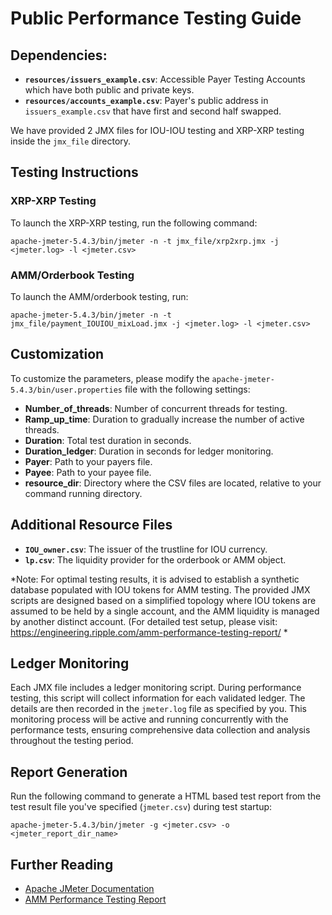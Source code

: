 # Public Performance Testing Guide

## Dependencies:

- **`resources/issuers_example.csv`**: Accessible Payer Testing Accounts which have both public and private keys.
- **`resources/accounts_example.csv`**: Payer's public address in `issuers_example.csv` that have first and second half swapped.

We have provided 2 JMX files for IOU-IOU testing and XRP-XRP testing inside the `jmx_file` directory.

## Testing Instructions

### XRP-XRP Testing

To launch the XRP-XRP testing, run the following command:

```shell
apache-jmeter-5.4.3/bin/jmeter -n -t jmx_file/xrp2xrp.jmx -j <jmeter.log> -l <jmeter.csv>
```

### AMM/Orderbook Testing

To launch the AMM/orderbook testing, run:

```shell
apache-jmeter-5.4.3/bin/jmeter -n -t jmx_file/payment_IOUIOU_mixLoad.jmx -j <jmeter.log> -l <jmeter.csv>
```

## Customization

To customize the parameters, please modify the `apache-jmeter-5.4.3/bin/user.properties` file with the following settings:

- **Number_of_threads**: Number of concurrent threads for testing.
- **Ramp_up_time**: Duration to gradually increase the number of active threads.
- **Duration**: Total test duration in seconds.
- **Duration_ledger**: Duration in seconds for ledger monitoring.
- **Payer**: Path to your payers file.
- **Payee**: Path to your payee file.
- **resource_dir**: Directory where the CSV files are located, relative to your command running directory.

## Additional Resource Files

- **`IOU_owner.csv`**: The issuer of the trustline for IOU currency.
- **`lp.csv`**: The liquidity provider for the orderbook or AMM object.

*Note: For optimal testing results, it is advised to establish a synthetic database populated with IOU tokens for AMM testing. The provided JMX scripts are designed based on a simplified topology where IOU tokens are assumed to be held by a single account, and the AMM liquidity is managed by another distinct account. (For detailed test setup, please visit: https://engineering.ripple.com/amm-performance-testing-report/ *

## Ledger Monitoring

Each JMX file includes a ledger monitoring script. During performance testing, this script will collect information for each validated ledger. The details are then recorded in the `jmeter.log` file as specified by you. This monitoring process will be active and running concurrently with the performance tests, ensuring comprehensive data collection and analysis throughout the testing period.

## Report Generation

Run the following command to generate a HTML based test report from the test result file you've specified (`jmeter.csv`) during test startup:

```shell
apache-jmeter-5.4.3/bin/jmeter -g <jmeter.csv> -o <jmeter_report_dir_name>
```

## Further Reading

- [Apache JMeter Documentation](https://jmeter.apache.org/)
- [AMM Performance Testing Report](https://engineering.ripple.com/amm-performance-testing-report/)




